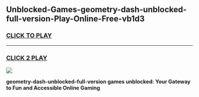 
## Unblocked-Games-geometry-dash-unblocked-full-version-Play-Online-Free-vb1d3
<h3>
<a href="https://premium76.site?title=geometry-dash-unblocked-full-version&ref=26A">CLICK TO PLAY</a></h3>
<hr>

<h3>
<a href="https://premium76.site?title=geometry-dash-unblocked-full-version&ref=26A">CLICK 2 PLAY</a>
  
</h3>

<a href="https://premium76.site?title=geometry-dash-unblocked-full-version&ref=26A"><img src="https://clearcache.store/games.png"></a>


**geometry-dash-unblocked-full-version games unblocked: Your Gateway to Fun and Accessible Online Gaming**
